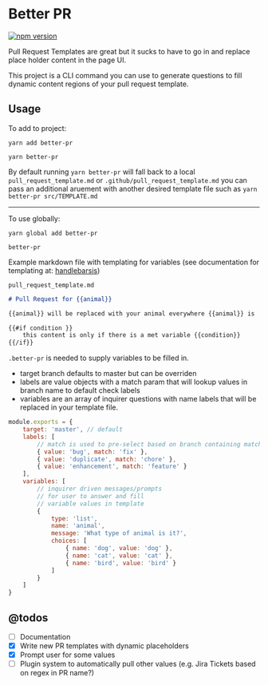 # Better PR

[![npm version](https://badge.fury.io/js/better-pr.svg)](https://badge.fury.io/js/better-pr)


Pull Request Templates are great but it sucks to have to go in and replace place holder content in the page UI.

This project is a CLI command you can use to generate questions to fill dynamic content regions of your pull request template.

## Usage
To add to project:

`yarn add better-pr`

`yarn better-pr`

By default running `yarn better-pr` will fall back to a local `pull_request_template.md` or `.github/pull_request_template.md` you can pass an additional aruement with another desired template file such as `yarn better-pr src/TEMPLATE.md`

---

To use globally:

`yarn global add better-pr`

`better-pr`


Example markdown file with templating for variables  (see documentation for templating at: [handlebarsjs](https://handlebarsjs.com/))

`pull_request_template.md`
```markdown
# Pull Request for {{animal}}

{{animal}} will be replaced with your animal everywhere {{animal}} is

{{#if condition }}
    this content is only if there is a met variable {{condition}}
{{/if}}
```


`.better-pr` is needed to supply variables to be filled in.

- target branch defaults to master but can be overriden
- labels are value objects with a match param that will lookup values in branch name to default check labels
- variables are an array of inquirer questions with name labels that will be replaced in your template file.

```javascript
module.exports = {
    target: 'master', // default
    labels: [
        // match is used to pre-select based on branch containing match string
        { value: 'bug', match: 'fix' },  
        { value: 'duplicate', match: 'chore' },
        { value: 'enhancement', match: 'feature' }
    ],
    variables: [
        // inquirer driven messages/prompts 
        // for user to answer and fill 
        // variable values in template
        {
            type: 'list',
            name: 'animal',
            message: 'What type of animal is it?',
            choices: [
                { name: 'dog', value: 'dog' },
                { name: 'cat', value: 'cat' },
                { name: 'bird', value: 'bird' }
            ]
        }
    ]
}
```




## @todos
- [ ]  Documentation
- [x]  Write new PR templates with dynamic placeholders
- [x]  Prompt user for some values
- [ ]  Plugin system to automatically pull other values (e.g. Jira Tickets based on regex in PR name?)
